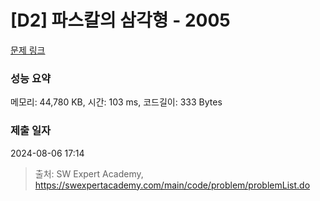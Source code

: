 # [D2] 파스칼의 삼각형 - 2005 

[문제 링크](https://swexpertacademy.com/main/code/problem/problemDetail.do?contestProbId=AV5P0-h6Ak4DFAUq) 

### 성능 요약

메모리: 44,780 KB, 시간: 103 ms, 코드길이: 333 Bytes

### 제출 일자

2024-08-06 17:14



> 출처: SW Expert Academy, https://swexpertacademy.com/main/code/problem/problemList.do